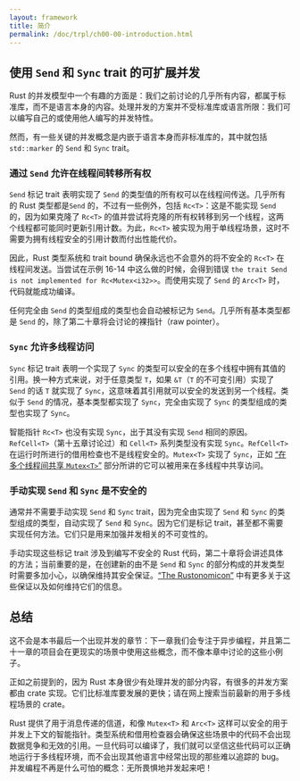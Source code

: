 ```yaml
---
layout: framework
title: 简介
permalink: /doc/trpl/ch00-00-introduction.html
---
```

## 使用 `Send` 和 `Sync` trait 的可扩展并发

<!-- https://github.com/rust-lang/book/blob/main/src/ch16-04-extensible-concurrency-sync-and-send.md -->
<!-- commit 56ec353290429e6547109e88afea4de027b0f1a9 -->

Rust 的并发模型中一个有趣的方面是：我们之前讨论的几乎所有内容，都属于标准库，而不是语言本身的内容。处理并发的方案并不受标准库或语言所限：我们可以编写自己的或使用他人编写的并发特性。

然而，有一些关键的并发概念是内嵌于语言本身而非标准库的，其中就包括 `std::marker` 的 `Send` 和 `Sync` trait。

### 通过 `Send` 允许在线程间转移所有权

`Send` 标记 trait 表明实现了 `Send` 的类型值的所有权可以在线程间传送。几乎所有的 Rust 类型都是`Send` 的，不过有一些例外，包括 `Rc<T>`：这是不能实现 `Send` 的，因为如果克隆了 `Rc<T>` 的值并尝试将克隆的所有权转移到另一个线程，这两个线程都可能同时更新引用计数。为此，`Rc<T>` 被实现为用于单线程场景，这时不需要为拥有线程安全的引用计数而付出性能代价。

因此，Rust 类型系统和 trait bound 确保永远也不会意外的将不安全的 `Rc<T>` 在线程间发送。当尝试在示例 16-14 中这么做的时候，会得到错误 `the trait Send is not implemented for Rc<Mutex<i32>>`。而使用实现了 `Send` 的 `Arc<T>` 时，代码就能成功编译。

任何完全由 `Send` 的类型组成的类型也会自动被标记为 `Send`。几乎所有基本类型都是 `Send` 的，除了第二十章将会讨论的裸指针（raw pointer）。

### `Sync` 允许多线程访问

`Sync` 标记 trait 表明一个实现了 `Sync` 的类型可以安全的在多个线程中拥有其值的引用。换一种方式来说，对于任意类型 `T`，如果 `&T`（`T` 的不可变引用）实现了 `Send` 的话 `T` 就实现了 `Sync`，这意味着其引用就可以安全的发送到另一个线程。类似于 `Send` 的情况，基本类型都实现了 `Sync`，完全由实现了 `Sync` 的类型组成的类型也实现了 `Sync`。

智能指针 `Rc<T>` 也没有实现 `Sync`，出于其没有实现 `Send` 相同的原因。`RefCell<T>`（第十五章讨论过）和 `Cell<T>` 系列类型没有实现 `Sync`。`RefCell<T>` 在运行时所进行的借用检查也不是线程安全的。`Mutex<T>` 实现了 `Sync`，正如 [“在多个线程间共享 `Mutex<T>`”][sharing-a-mutext-between-multiple-threads] 部分所讲的它可以被用来在多线程中共享访问。

### 手动实现 `Send` 和 `Sync` 是不安全的

通常并不需要手动实现 `Send` 和 `Sync` trait，因为完全由实现了 `Send` 和 `Sync` 的类型组成的类型，自动实现了 `Send` 和 `Sync`。因为它们是标记 trait，甚至都不需要实现任何方法。它们只是用来加强并发相关的不可变性的。

手动实现这些标记 trait 涉及到编写不安全的 Rust 代码，第二十章将会讲述具体的方法；当前重要的是，在创建新的由不是 `Send` 和 `Sync` 的部分构成的并发类型时需要多加小心，以确保维持其安全保证。[“The Rustonomicon”][nomicon] 中有更多关于这些保证以及如何维持它们的信息。

## 总结

这不会是本书最后一个出现并发的章节：下一章我们会专注于异步编程，并且第二十一章的项目会在更现实的场景中使用这些概念，而不像本章中讨论的这些小例子。

正如之前提到的，因为 Rust 本身很少有处理并发的部分内容，有很多的并发方案都由 crate 实现。它们比标准库要发展的更快；请在网上搜索当前最新的用于多线程场景的 crate。

Rust 提供了用于消息传递的信道，和像 `Mutex<T>` 和 `Arc<T>` 这样可以安全的用于并发上下文的智能指针。类型系统和借用检查器会确保这些场景中的代码不会出现数据竞争和无效的引用。一旦代码可以编译了，我们就可以坚信这些代码可以正确地运行于多线程环境，而不会出现其他语言中经常出现的那些难以追踪的 bug。并发编程不再是什么可怕的概念：无所畏惧地并发起来吧！

[sharing-a-mutext-between-multiple-threads]: ch16-03-shared-state.html#在多个线程间共享-mutext
[nomicon]: https://doc.rust-lang.org/nomicon/index.html
